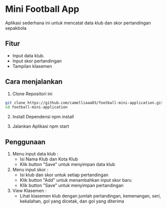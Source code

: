 # Mini Football App

Aplikasi sederhana ini untuk mencatat data klub dan skor pertandingan sepakbola

## Fitur
- Input data klub.
- Input skor pertandingan
- Tampilan klasemen

## Cara menjalankan
1. Clone Repositori ini
```bash
git clone https://github.com/camelliaaa03/football-mini-application.git
cd football-mini-application
```
2. Install Dependensi
npm install

3. Jalankan Aplikasi
npm start

## Penggunaan
1. Menu input data klub :
    - Isi Nama Klub dan Kota Klub
    - Klik button "Save" untuk menyimpan data klub
2. Menu input skor :
    - Isi klub dan skor untuk setiap pertandingan
    - Klik button "Add" untuk menambahkan input skor baru
    - Klik button "Save" untuk menyimpan pertandingan
3. View Klasemen :
    - Lihat klasemen klub dengan jumlah pertandingan, kemenangan, seri, kekalahan, gol yang dicetak, dan gol yang diterima

